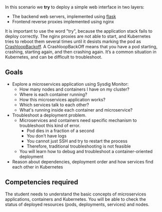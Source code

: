 In this scenario we **try** to deploy a simple web interface in two layers:

- The backend web servers, implemented using [flask](http://flask.pocoo.org/)
- Frontend reverse proxies implemented using nginx

It is important to use the word "try", because the application stack fails to deploy correctly. The nginx proxies are not able to start, and Kubernetes tries to reboot them several times until it desists marking the pod as [CrashloopBackoff](https://sysdig.com/blog/debug-kubernetes-crashloopbackoff/). A CrashloopBackOff means that you have a pod starting, crashing, starting again, and then crashing again. It’s a common situation in Kubernetes, and can be difficult to troubleshoot.

Goals
-----

- Explore a microservices application using Sysdig Monitor:
  - How many nodes and containers I have on my cluster?
  - Where is each container running?
  - How this microservices application works?
  - Which services talk to each other?
  - What's running inside each container and microservice?
- Troubleshoot a deployment problem.
  - Microservices and containers need specific mechanism to troubleshoot this kind of error.
    - Pod dies in a fraction of a second
    - You don't have logs
    - You cannot just SSH and try to restart the process
    - Therefore, traditional troubleshooting is not feasible
  - You will learn how to debug and troubleshoot a container-oriented deployment
- Reason about dependencies, deployment order and how services find each other in Kubernetes

Competencies required
---------------------

The student needs to understand the basic concepts of microservices applications, containers and Kubernetes. You will be able to check the status of deployed resources (pods, deployments, services) and nodes.
